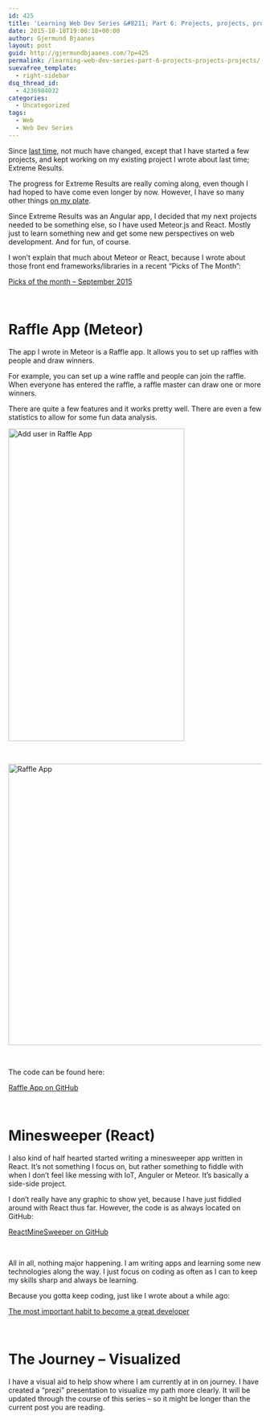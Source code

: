 ```yaml
---
id: 425
title: 'Learning Web Dev Series &#8211; Part 6: Projects, projects, projects'
date: 2015-10-18T19:00:18+00:00
author: Gjermund Bjaanes
layout: post
guid: http://gjermundbjaanes.com/?p=425
permalink: /learning-web-dev-series-part-6-projects-projects-projects/
suevafree_template:
  - right-sidebar
dsq_thread_id:
  - 4236984032
categories:
  - Uncategorized
tags:
  - Web
  - Web Dev Series
---
```

Since <a href="http://gjermundbjaanes.com/learning-web-dev-series-part-5-extreme-results/" target="_blank">last time</a>, not much have changed, except that I have started a few projects, and kept working on my existing project I wrote about last time; Extreme Results.

The progress for Extreme Results are really coming along, even though I had hoped to have come even longer by now. However, I have so many other things <a href="http://gjermundbjaanes.com/smart-home-series-part-0-starting-point/" target="_blank">on my plate</a>.

Since Extreme Results was an Angular app, I decided that my next projects needed to be something else, so I have used Meteor.js and React. Mostly just to learn something new and get some new perspectives on web development. And for fun, of course.

I won&#8217;t explain that much about Meteor or React, because I wrote about those front end frameworks/libraries in a recent &#8220;Picks of The Month&#8221;:
  
<a href="http://gjermundbjaanes.com/picks-of-the-month-september-2015/" target="_blank">Picks of the month – September 2015</a>

&nbsp;

# Raffle App (Meteor)

The app I wrote in Meteor is a Raffle app. It allows you to set up raffles with people and draw winners.

For example, you can set up a wine raffle and people can join the raffle. When everyone has entered the raffle, a raffle master can draw one or more winners.

There are quite a few features and it works pretty well. There are even a few statistics to allow for some fun data analysis.

[<img class="alignnone wp-image-427" src="http://gjermundbjaanes.com/wp-content/uploads/2015/10/IMG_0589.jpg" alt="Add user in Raffle App" width="350" height="622" />](http://gjermundbjaanes.com/wp-content/uploads/2015/10/IMG_0589.jpg)

&nbsp;

[<img class="alignnone wp-image-428" src="http://gjermundbjaanes.com/wp-content/uploads/2015/10/JE.png" alt="Raffle App" width="530" height="560" />](http://gjermundbjaanes.com/wp-content/uploads/2015/10/JE.png)

&nbsp;

The code can be found here:
  
<a href="https://github.com/bjaanes/Raffle" target="_blank">Raffle App on GitHub</a>

&nbsp;

# Minesweeper (React)

I also kind of half hearted started writing a minesweeper app written in React. It&#8217;s not something I focus on, but rather something to fiddle with when I don&#8217;t feel like messing with IoT, Anguler or Meteor. It&#8217;s basically a side-side project.

I don&#8217;t really have any graphic to show yet, because I have just fiddled around with React thus far. However, the code is as always located on GitHub:
  
<a href="https://github.com/bjaanes/ReactMineSweeper" target="_blank">ReactMineSweeper on GitHub</a>

&nbsp;

All in all, nothing major happening. I am writing apps and learning some new technologies along the way. I just focus on coding as often as I can to keep my skills sharp and always be learning.

Because you gotta keep coding, just like I wrote about a while ago:
  
<a href="http://gjermundbjaanes.com/the-most-important-habit-to-become-a-great-developer/" target="_blank">The most important habit to become a great developer</a>

&nbsp;

# The Journey – Visualized

I have a visual aid to help show where I am currently at in on journey. I have created a “prezi” presentation to visualize my path more clearly. It will be updated through the course of this series – so it might be longer than the current post you are reading.

<!-- Generated using Prezi Embedder. Get yours here: http://wordpress.org/plugins/prezi-embedder/ -->

&nbsp;

<div class="addtoany_share_save_container addtoany_content_bottom">
  <div class="a2a_kit a2a_kit_size_32 addtoany_list a2a_target" id="wpa2a_48">
    <a class="a2a_button_facebook" href="http://www.addtoany.com/add_to/facebook?linkurl=http%3A%2F%2Fgjermundbjaanes.com%2Flearning-web-dev-series-part-6-projects-projects-projects%2F&linkname=Learning%20Web%20Dev%20Series%20%E2%80%93%20Part%206%3A%20Projects%2C%20projects%2C%20projects" title="Facebook" rel="nofollow" target="_blank"></a><a class="a2a_button_twitter" href="http://www.addtoany.com/add_to/twitter?linkurl=http%3A%2F%2Fgjermundbjaanes.com%2Flearning-web-dev-series-part-6-projects-projects-projects%2F&linkname=Learning%20Web%20Dev%20Series%20%E2%80%93%20Part%206%3A%20Projects%2C%20projects%2C%20projects" title="Twitter" rel="nofollow" target="_blank"></a><a class="a2a_button_google_plus" href="http://www.addtoany.com/add_to/google_plus?linkurl=http%3A%2F%2Fgjermundbjaanes.com%2Flearning-web-dev-series-part-6-projects-projects-projects%2F&linkname=Learning%20Web%20Dev%20Series%20%E2%80%93%20Part%206%3A%20Projects%2C%20projects%2C%20projects" title="Google+" rel="nofollow" target="_blank"></a><a class="a2a_dd addtoany_share_save" href="https://www.addtoany.com/share"></a>
  </div>
</div>